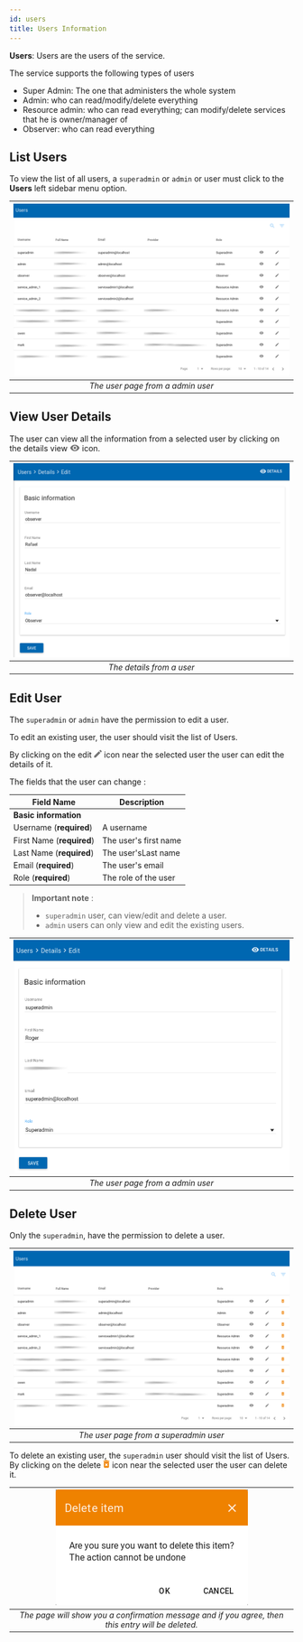 ```yaml
---
id: users
title: Users Information
---
```


**Users**: Users are the users of the service. 

The service supports the following types of users 

 - Super Admin: The one that administers the whole system
 - Admin: who can read/modify/delete everything
 - Resource admin: who can read everything; can modify/delete services that he is owner/manager of
 - Observer: who can read everything

## List Users
To view the list of all users, a `superadmin` or `admin` or user must click to the **Users** left sidebar menu option.

| ![users_superadmin_View](assets/users/list_admin.png) |
|:--------------------------------------:|
| *The user page from a admin user* |


## View User Details
The user can view all the information from a selected user by clicking on the details view ![view_icon](assets/icons/details.png) icon.

| ![User_ViewDetails](assets/users/details.png) |
|:--------------------:|
| *The details from a user* |


## Edit User

The `superadmin` or `admin` have the permission to edit a user.

To edit an existing user, the user should visit the list of Users.

By clicking on the edit ![edit_icon](assets/icons/edit.png) icon near the selected user the user can edit the details of it.

The fields that the user can change :

| Field Name                  | Description           |
| --------------------------- | ----------------------|
| **Basic information**       |                       |
| Username (**required**)			|	A username						|
| First Name (**required**)		|	The user's first name	|
| Last Name (**required**)		|	The user'sLast name		|
| Email (**required**)				|	The user's email 			|
| Role (**required**)					|	The role of the user  |


> **Important note** :
> * `superadmin` user, can view/edit and delete a user.
> * `admin` users can only view and edit the existing users.


| ![users_edit_View](assets/users/edit_admin.png) |
|:--------------------------------------:|
| *The user page from a admin user* |


## Delete User

Only the `superadmin`, have the permission to delete a user.

| ![users_superadmin_View](assets/users/list_superadmin.png) |
|:--------------------------------------:|
| *The user page from a superadmin user* |

To delete an existing user, the `superadmin` user should visit the list of Users. By clicking on the delete ![delete_icon](assets/icons/delete.png) icon near the selected user the user can delete it.

| ![delete_entry](assets/icons/confirm_delete.png) |
|:--------------------------:|
| *The page will show you a confirmation message and if you agree, then this entry will be deleted.* |
